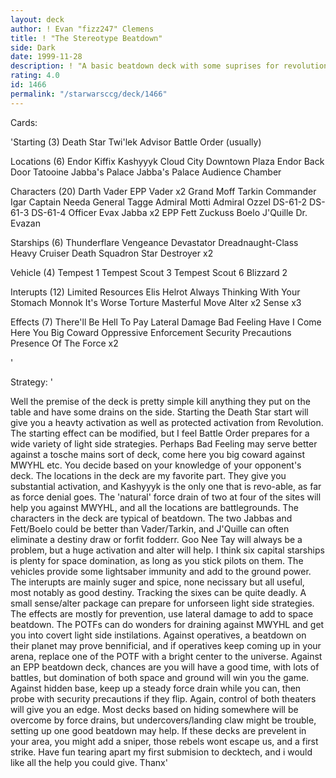 ```yaml
---
layout: deck
author: ! Evan "fizz247" Clemens
title: ! "The Stereotype Beatdown"
side: Dark
date: 1999-11-28
description: ! "A basic beatdown deck with some suprises for revolution and a splash of tech to ward off unrully light side punks."
rating: 4.0
id: 1466
permalink: "/starwarsccg/deck/1466"
---
```

Cards: 

'Starting (3)
Death Star
Twi'lek Advisor
Battle Order (usually)

Locations (6)
Endor
Kiffix
Kashyyyk
Cloud City Downtown Plaza
Endor Back Door
Tatooine Jabba's Palace
Jabba's Palace Audience Chamber

Characters (20)
Darth Vader
EPP Vader x2
Grand Moff Tarkin
Commander Igar
Captain Needa
General Tagge
Admiral Motti
Admiral Ozzel
DS-61-2
DS-61-3
DS-61-4
Officer Evax
Jabba x2
EPP Fett
Zuckuss
Boelo
J'Quille
Dr. Evazan

Starships (6)
Thunderflare
Vengeance
Devastator
Dreadnaught-Class Heavy Cruiser
Death Squadron Star Destroyer x2

Vehicle (4)
Tempest 1
Tempest Scout 3
Tempest Scout 6
Blizzard 2

Interupts (12)
Limited Resources
Elis Helrot
Always Thinking With Your Stomach
Monnok
It's Worse
Torture
Masterful Move
Alter x2
Sense x3

Effects (7)
There'll Be Hell To Pay
Lateral Damage
Bad Feeling Have I
Come Here You Big Coward
Oppressive Enforcement
Security Precautions
Presence Of The Force x2

'

Strategy: '

Well the premise of the deck is pretty simple kill anything they put on the table and have some drains on the side.  Starting the Death Star start will give you a heavty activation as well as protected activation from Revolution.  The starting effect can be modified, but I feel Battle Order prepares for a wide variety of light side strategies.  Perhaps Bad Feeling may serve better against a tosche mains sort of deck, come here you big coward against MWYHL etc.	You decide based on your knowledge of your opponent's deck.  The locations in the deck are my favorite part.  They give you substantial activation, and Kashyyyk is the only one that is revo-able, as far as force denial goes.  The 'natural' force drain of two at four of the sites will help you against MWYHL, and all the locations are battlegrounds.  The characters in the deck are typical of beatdown.  The two Jabbas and Fett/Boelo could be better than Vader/Tarkin, and J'Quille can often eliminate a destiny draw or forfit fodderr.  Goo Nee Tay will always be a problem, but a huge activation and alter will help.  I think six capital starships is plenty for space domination, as long as you stick pilots on them.  The vehicles provide some lightsaber immunity and add to the ground power.  The interupts are mainly suger and spice, none necissary but all useful, most notably as good destiny.  Tracking the sixes can be quite deadly.	A small sense/alter package can prepare for unforseen light side strategies.  The effects are mostly for prevention, use lateral damage to add to space beatdown.  The POTFs can do wonders for draining against MWYHL and get you into covert light side instilations.  Against operatives, a beatdown on their planet may prove bennificial, and if operatives keep coming up in your arena, replace one of the POTF with a bright center to the universe.  Against an EPP beatdown deck, chances are you will have a good time, with lots of battles, but domination of both space and ground will win you the game.  Against hidden base, keep up a steady force drain while you can, then probe with security precautions if they flip.  Again, control of both theaters will give you an edge.  Most decks based on hiding somewhere will be overcome by force drains, but undercovers/landing claw might be trouble, setting up one good beatdown may help.  If these decks are prevelent in your area, you might add a sniper, those rebels wont escape us, and a first strike.  Have fun tearing apart my first submision to decktech, and i would like all the help you could give.  Thanx'
